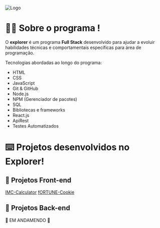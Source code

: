 
![Logo](https://efficient-sloth-d85.notion.site/image/https%3A%2F%2Fs3-us-west-2.amazonaws.com%2Fsecure.notion-static.com%2Fe4996fa7-6476-46cd-b5da-a6e2c707be5e%2FCapa_Notion_-_Explorer.png?table=block&id=3355d7df-0aa2-4efc-b428-7f69b3859928&spaceId=08f749ff-d06d-49a8-a488-9846e081b224&width=2000&userId=&cache=v2)




# 👨‍🚀 Sobre o programa !

O **explorer** é um programa **Full Stack** desenvolvido para ajudar a evoluir habilidades técnicas e comportamentais específicas para área de programação.

Tecnologias abordadas ao longo do programa:

- HTML
- CSS
- JavaScript
- Git & GitHub
- Node.js
- NPM (Gerenciador de pacotes)
- SQL
- Bibliotecas e frameworks
- React.js
- ApiRest
- Testes Automatizados


# ⌨️ Projetos desenvolvidos no Explorer!


## 🎨 Projetos Front-end 

[IMC-Calculator](https://github.com/JrSantiaggo/IMC-Calculator)
[fORTUNE-Cookie](https://github.com/JrSantiaggo/BiscoitoDaSorte)




## 📡  Projetos Back-end 


🚧 EM ANDAMENDO 🚧






